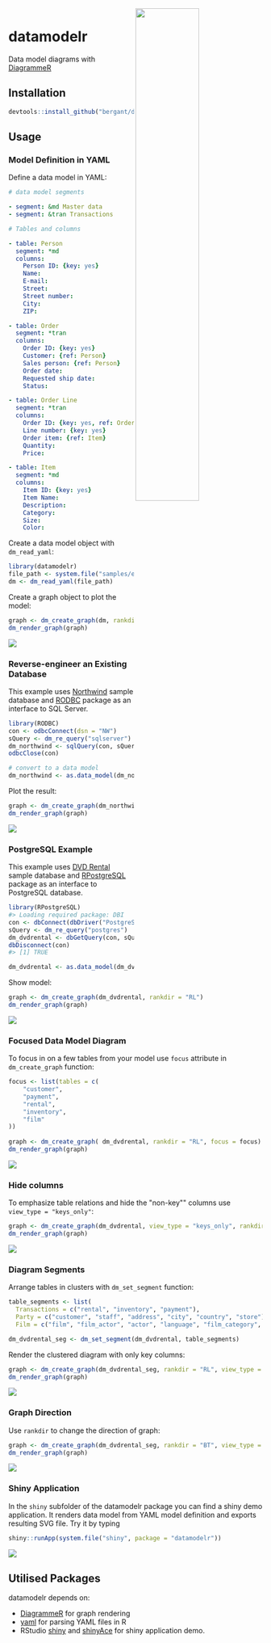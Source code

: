 


<img width="50%" align="right" src="img/sample.png" />

# datamodelr
Data model diagrams with [DiagrammeR](https://cran.r-project.org/package=DiagrammeR)

## Installation


```r
devtools::install_github("bergant/datamodelr")
```


## Usage

### Model Definition in YAML

Define a data model in YAML:

```yaml
# data model segments

- segment: &md Master data
- segment: &tran Transactions

# Tables and columns

- table: Person
  segment: *md
  columns:
    Person ID: {key: yes}
    Name:
    E-mail:
    Street:
    Street number:
    City:
    ZIP:

- table: Order
  segment: *tran
  columns:
    Order ID: {key: yes}
    Customer: {ref: Person}
    Sales person: {ref: Person}
    Order date:
    Requested ship date:
    Status:

- table: Order Line
  segment: *tran
  columns:
    Order ID: {key: yes, ref: Order}
    Line number: {key: yes}
    Order item: {ref: Item}
    Quantity:
    Price:

- table: Item
  segment: *md
  columns:
    Item ID: {key: yes}
    Item Name:
    Description:
    Category:
    Size:
    Color:
```

Create a data model object with `dm_read_yaml`:


```r
library(datamodelr)
file_path <- system.file("samples/example.yml", package = "datamodelr")
dm <- dm_read_yaml(file_path)
```

Create a graph object to plot the model:


```r
graph <- dm_create_graph(dm, rankdir = "RL")
dm_render_graph(graph)
```

![](img/sample.png)

### Reverse-engineer an Existing Database

This example uses [Northwind](https://northwinddatabase.codeplex.com/) sample
database and [RODBC](http://CRAN.R-project.org/package=RODBC) 
package as an interface to SQL Server.


```r
library(RODBC)
con <- odbcConnect(dsn = "NW")
sQuery <- dm_re_query("sqlserver")
dm_northwind <- sqlQuery(con, sQuery, stringsAsFactors = FALSE, errors=TRUE)
odbcClose(con)

# convert to a data model
dm_northwind <- as.data_model(dm_northwind)
```

Plot the result:


```r
graph <- dm_create_graph(dm_northwind, rankdir = "BT")
dm_render_graph(graph)
```

![](img/northwind.png)


### PostgreSQL Example

This example uses [DVD Rental](http://www.postgresqltutorial.com/postgresql-sample-database/) 
sample database and [RPostgreSQL](https://cran.r-project.org/package=RPostgreSQL) 
package as an interface to PostgreSQL database. 


```r
library(RPostgreSQL)
#> Loading required package: DBI
con <- dbConnect(dbDriver("PostgreSQL"), dbname="dvdrental", user ="postgres")
sQuery <- dm_re_query("postgres")
dm_dvdrental <- dbGetQuery(con, sQuery) 
dbDisconnect(con)
#> [1] TRUE

dm_dvdrental <- as.data_model(dm_dvdrental)
```

Show model:

```r
graph <- dm_create_graph(dm_dvdrental, rankdir = "RL")
dm_render_graph(graph)
```

![](img/dvdrental.png)

### Focused Data Model Diagram

To focus in on a few tables from your model use `focus` attribute in `dm_create_graph` function:

```r
focus <- list(tables = c(
    "customer",
    "payment", 
    "rental",
    "inventory",
    "film"
))
    
graph <- dm_create_graph( dm_dvdrental, rankdir = "RL", focus = focus)
dm_render_graph(graph)
```

![](img/dvdrental_small.png)

### Hide columns
To emphasize table relations and hide the "non-key"" 
columns use `view_type = "keys_only"`:


```r
graph <- dm_create_graph(dm_dvdrental, view_type = "keys_only", rankdir = "RL")
dm_render_graph(graph)
```

![](img/dvdrental_keys.png)

### Diagram Segments
Arrange tables in clusters with `dm_set_segment` function: 


```r
table_segments <- list(
  Transactions = c("rental", "inventory", "payment"),
  Party = c("customer", "staff", "address", "city", "country", "store"),
  Film = c("film", "film_actor", "actor", "language", "film_category", "category") )

dm_dvdrental_seg <- dm_set_segment(dm_dvdrental, table_segments)
```

Render the clustered diagram with only key columns:

```r
graph <- dm_create_graph(dm_dvdrental_seg, rankdir = "RL", view_type = "keys_only")
dm_render_graph(graph)

```

![](img/dvdrental_seg.png)

### Graph Direction
Use `rankdir` to change the direction of graph:


```r
graph <- dm_create_graph(dm_dvdrental_seg, rankdir = "BT", view_type = "keys_only")
dm_render_graph(graph)
```

![](img/dvdrental_bottom_top.png)

### Shiny Application
In the `shiny` subfolder of the datamodelr package you can find a shiny demo application.
It renders data model from YAML model definition and exports resulting SVG file.
Try it by typing


```r
shiny::runApp(system.file("shiny", package = "datamodelr"))
```

![](img/shiny.png)

## Utilised Packages 
datamodelr depends on:

* [DiagrammeR](http://rich-iannone.github.io/DiagrammeR/) for graph rendering
* [yaml](https://github.com/viking/r-yaml) for parsing YAML files in R
* RStudio [shiny](https://github.com/rstudio/shiny) and
   [shinyAce](https://github.com/trestletech/shinyAce) for shiny application demo.


